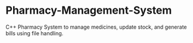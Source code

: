 # Pharmacy-Management-System
C++ Pharmacy System to manage medicines, update stock, and generate bills using file handling.
